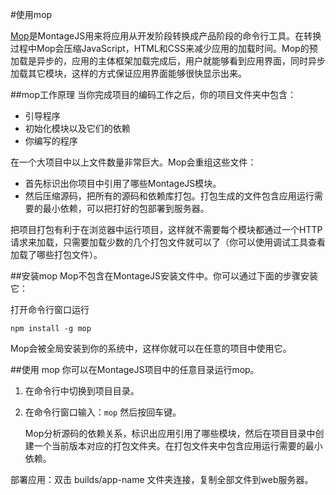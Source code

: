 #使用mop

[Mop](https://github.com/montagejs/mop#montage-optimizer)是MontageJS用来将应用从开发阶段转换成产品阶段的命令行工具。在转换过程中Mop会压缩JavaScript，HTML和CSS来减少应用的加载时间。Mop的预加载是异步的，应用的主体框架加载完成后，用户就能够看到应用界面，同时异步加载其它模块，这样的方式保证应用界面能够很快显示出来。

##mop工作原理
当你完成项目的编码工作之后，你的项目文件夹中包含：

* 引导程序
* 初始化模块以及它们的依赖
* 你编写的程序

在一个大项目中以上文件数量非常巨大。Mop会重组这些文件：

* 首先标识出你项目中引用了哪些MontageJS模块。
* 然后压缩源码，把所有的源码和依赖库打包。打包生成的文件包含应用运行需要的最小依赖，可以把打好的包部署到服务器。

把项目打包有利于在浏览器中运行项目，这样就不需要每个模块都通过一个HTTP请求来加载，只需要加载少数的几个打包文件就可以了（你可以使用调试工具查看加载了哪些打包文件）。

##安装mop
Mop不包含在MontageJS安装文件中。你可以通过下面的步骤安装它：

打开命令行窗口运行 

	npm install -g mop

Mop会被全局安装到你的系统中，这样你就可以在任意的项目中使用它。

##使用 mop
你可以在MontageJS项目中的任意目录运行mop。

1. 在命令行中切换到项目目录。
2. 在命令行窗口输入：`mop` 然后按回车键。

	Mop分析源码的依赖关系，标识出应用引用了哪些模块，然后在项目目录中创建一个当前版本对应的打包文件夹。在打包文件夹中包含应用运行需要的最小依赖。

部署应用：双击 builds/app-name 文件夹连接，复制全部文件到web服务器。